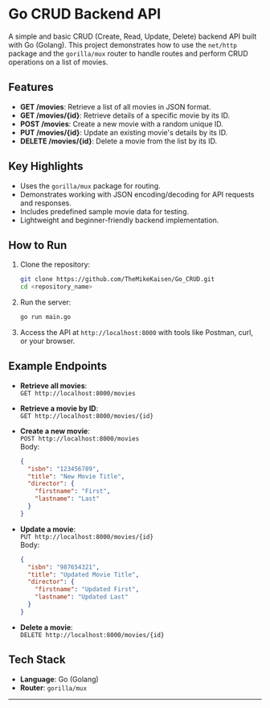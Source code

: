 # Go CRUD Backend API

A simple and basic CRUD (Create, Read, Update, Delete) backend API built with Go (Golang). This project demonstrates how to use the `net/http` package and the `gorilla/mux` router to handle routes and perform CRUD operations on a list of movies.

## Features

- **GET /movies**: Retrieve a list of all movies in JSON format.
- **GET /movies/{id}**: Retrieve details of a specific movie by its ID.
- **POST /movies**: Create a new movie with a random unique ID.
- **PUT /movies/{id}**: Update an existing movie's details by its ID.
- **DELETE /movies/{id}**: Delete a movie from the list by its ID.

## Key Highlights

- Uses the `gorilla/mux` package for routing.
- Demonstrates working with JSON encoding/decoding for API requests and responses.
- Includes predefined sample movie data for testing.
- Lightweight and beginner-friendly backend implementation.

## How to Run

1. Clone the repository:
   ```bash
   git clone https://github.com/TheMikeKaisen/Go_CRUD.git
   cd <repository_name>
   ```

2. Run the server:
   ```bash
   go run main.go
   ```

3. Access the API at `http://localhost:8000` with tools like Postman, curl, or your browser.

## Example Endpoints

- **Retrieve all movies**:  
  `GET http://localhost:8000/movies`

- **Retrieve a movie by ID**:  
  `GET http://localhost:8000/movies/{id}`

- **Create a new movie**:  
  `POST http://localhost:8000/movies`  
  Body:  
  ```json
  {
    "isbn": "123456789",
    "title": "New Movie Title",
    "director": {
      "firstname": "First",
      "lastname": "Last"
    }
  }
  ```

- **Update a movie**:  
  `PUT http://localhost:8000/movies/{id}`  
  Body:  
  ```json
  {
    "isbn": "987654321",
    "title": "Updated Movie Title",
    "director": {
      "firstname": "Updated First",
      "lastname": "Updated Last"
    }
  }
  ```

- **Delete a movie**:  
  `DELETE http://localhost:8000/movies/{id}`

## Tech Stack

- **Language**: Go (Golang)
- **Router**: `gorilla/mux`

---
